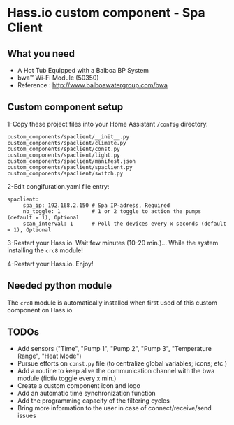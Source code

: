 # Hass.io custom component - Spa Client

## What you need

- A Hot Tub Equipped with a Balboa BP System
- bwa™ Wi-Fi Module (50350)
- Reference : http://www.balboawatergroup.com/bwa

## Custom component setup

1-Copy these project files into your Home Assistant ```/config``` directory.

```
custom_components/spaclient/__init__.py
custom_components/spaclient/climate.py
custom_components/spaclient/const.py
custom_components/spaclient/light.py
custom_components/spaclient/manifest.json
custom_components/spaclient/spaclient.py
custom_components/spaclient/switch.py
```

2-Edit congifuration.yaml file entry:
```
spaclient:
     spa_ip: 192.168.2.150 # Spa IP-adress, Required
     nb_toggle: 1          # 1 or 2 toggle to action the pumps (default = 1), Optional
     scan_interval: 1      # Poll the devices every x seconds (default = 1), Optional
```     

3-Restart your Hass.io. Wait few minutes (10-20 min.)... While the system installing the ```crc8``` module!

4-Restart your Hass.io. Enjoy!

## Needed python module

The ```crc8``` module is automatically installed when first used of this custom component on Hass.io.

## TODOs

- Add sensors ("Time", "Pump 1", "Pump 2", "Pump 3", "Temperature Range", "Heat Mode")
- Pursue efforts on ```const.py``` file (to centralize global variables; icons; etc.)
- Add a routine to keep alive the communication channel with the bwa module (fictiv toggle every x min.)
- Create a custom component icon and logo
- Add an automatic time synchronization function
- Add the programming capacity of the filtering cycles
- Bring more information to the user in case of connect/receive/send issues
